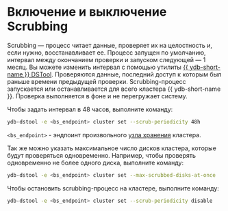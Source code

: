 # Включение и выключение Scrubbing

Scrubbing — процесс читает данные, проверяет их на целостность и, если нужно, восстанавливает ее. Процесс запущен по умолчанию, интервал между окончанием проверки и запуском следующей — 1 месяц. Вы можете изменить интервал с помощью утилиты [{{ ydb-short-name }} DSTool](../../reference/ydb-dstool/index.md). Проверяются данные, последний доступ к которым был раньше времени предыдущей проверки. Scrubbing-процесс запускается или останавливается для всего кластера {{ ydb-short-name }}. Проверка выполняется в фоне и не перегружает систему.

Чтобы задать интервал в 48 часов, выполните команду:

```bash
ydb-dstool -e <bs_endpoint> cluster set --scrub-periodicity 48h
```

`<bs_endpoint>` - эндпоинт произвольного [узла хранения](../../concepts/glossary.md#storage-node) кластера.

Так же можно указать максимальное число дисков кластера, которые будут проверяться одновременно. Например, чтобы проверять одновременно не более одного диска, выполните команду:

```bash
ydb-dstool -e <bs_endpoint> cluster set --max-scrubbed-disks-at-once
```

Чтобы остановить scrubbing-процесс на кластере, выполните команду:

```bash
ydb-dstool -e <bs_endpoint> cluster set --scrub-periodicity disable
```
